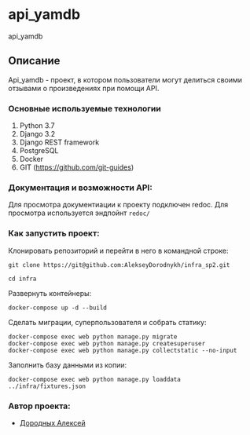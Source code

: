 # api_yamdb
api_yamdb

## Описание
Api_yamdb - проект, в котором пользователи могут делиться своими отзывами о произведениях при помощи API.

### Основные используемые технологии
1. Python 3.7 
2. Django 3.2
3. Django REST framework 
4. PostgreSQL 
5. Docker
6. GIT (https://github.com/git-guides)

### Документация и возможности API:
Для просмотра документиации к проекту подключен redoc. Для просмотра используется эндпойнт `redoc/`

### Как запустить проект:

Клонировать репозиторий и перейти в него в командной строке:

```
git clone https://git@github.com:AlekseyDorodnykh/infra_sp2.git
```

```
cd infra
```

Развернуть контейнеры:


```
docker-compose up -d --build
```

Сделать миграции, суперпользователя и собрать статику:


```
docker-compose exec web python manage.py migrate
docker-compose exec web python manage.py createsuperuser
docker-compose exec web python manage.py collectstatic --no-input
```


Заполнить базу данными из копии:

```
docker-compose exec web python manage.py loaddata ../infra/fixtures.json 
```


### Автор проекта:
- [Дородных Алексей](https://github.com/AlekseyDorodnykh/)

